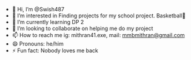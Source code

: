 - 👋 Hi, I’m @Swish487
- 👀 I’m interested in Finding projects for my school project. Basketball🏀
- 🌱 I’m currently learning DP 2
- 💞️ I’m looking to collaborate on helping me do my project
- 📫 How to reach me ig: mithran41.exe, mail: mmbmithran@gmail.com
- 😄 Pronouns: he/him
- ⚡ Fun fact: Nobody loves me back

<!---
Swish487/Swish487 is a ✨ special ✨ repository because its `README.md` (this file) appears on your GitHub profile.
You can click the Preview link to take a look at your changes.
--->
